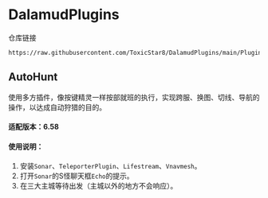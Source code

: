# DalamudPlugins

仓库链接
```
https://raw.githubusercontent.com/ToxicStar8/DalamudPlugins/main/Plugins/pluginmaster.json
```

## AutoHunt
使用多方插件，像按键精灵一样按部就班的执行，实现跨服、换图、切线、导航的操作，以达成自动狩猎的目的。

#### 适配版本：6.58

#### 使用说明：
1. 安装`Sonar`、`TeleporterPlugin`、`Lifestream`、`Vnavmesh`。
2. 打开`Sonar`的S怪聊天框`Echo`的提示。
3. 在三大主城等待出发（主城以外的地方不会响应）。
